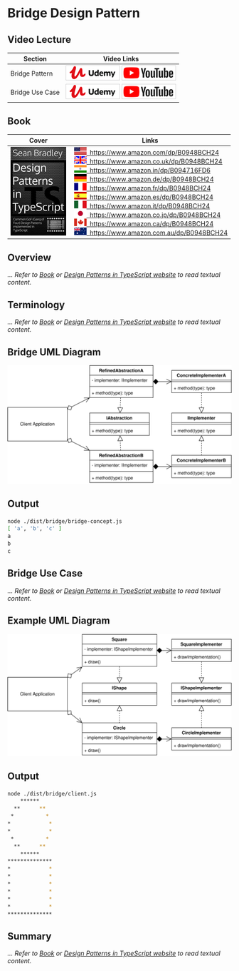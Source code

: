 # Bridge Design Pattern

## Video Lecture

| Section         | Video Links                                                                                                                                                                                                      |
| --------------- | ---------------------------------------------------------------------------------------------------------------------------------------------------------------------------------------------------------------- |
| Bridge Pattern  | <a class="udemyVideoLink" href="https://www.udemy.com/course/design-patterns-typescript/learn/lecture/26817858/?referralCode=6384C079FB0A503DB9D9" target="_blank" title="Bridge"><img src="../img/udemy_btn_sm.gif" alt="Bridge"/></a>&nbsp;<a id="ytVideoLink" href="https://www.youtube.com/watch?v=d4B7jIRkBTY&list=PLKWUX7aMnlELvv8bXquIgxXYyHH5SFlaP" target="_blank" title="Bridge Pattern"><img src="../img/yt_btn_sm.gif" alt="Bridge Pattern"/></a>   |
| Bridge Use Case | <a class="udemyVideoLink" href="https://www.udemy.com/course/design-patterns-typescript/learn/lecture/26817866/?referralCode=6384C079FB0A503DB9D9" target="_blank" title="Bridge Use Case"><img src="../img/udemy_btn_sm.gif" alt="Bridge Use Case"/></a>&nbsp;<a id="ytVideoLink" href="https://www.youtube.com/watch?v=uvHAdlQ2SHg&list=PLKWUX7aMnlELvv8bXquIgxXYyHH5SFlaP" target="_blank" title="Bridge Use Case"><img src="../img/yt_btn_sm.gif" alt="Bridge Use Case"/></a> |

## Book 

Cover | Links
-|-
![Design Patterns In TypeScript (ASIN : B0948BCH24)](../img/dp_typescript_125.jpg) | &nbsp;<a href="https://www.amazon.com/dp/B0948BCH24"><img src="../img/flag_us.gif">&nbsp; https://www.amazon.com/dp/B0948BCH24</a><br/>&nbsp;<a href="https://www.amazon.co.uk/dp/B0948BCH24"><img src="../img/flag_uk.gif">&nbsp; https://www.amazon.co.uk/dp/B0948BCH24</a><br/>&nbsp;<a href="https://www.amazon.in/dp/B094716FD6"><img src="../img/flag_in.gif">&nbsp; https://www.amazon.in/dp/B094716FD6</a><br/>&nbsp;<a href="https://www.amazon.de/dp/B0948BCH24"><img src="../img/flag_de.gif">&nbsp; https://www.amazon.de/dp/B0948BCH24</a><br/>&nbsp;<a href="https://www.amazon.fr/dp/B0948BCH24"><img src="../img/flag_fr.gif">&nbsp; https://www.amazon.fr/dp/B0948BCH24</a><br/>&nbsp;<a href="https://www.amazon.es/dp/B0948BCH24"><img src="../img/flag_es.gif">&nbsp; https://www.amazon.es/dp/B0948BCH24</a><br/>&nbsp;<a href="https://www.amazon.it/dp/B0948BCH24"><img src="../img/flag_it.gif">&nbsp; https://www.amazon.it/dp/B0948BCH24</a><br/>&nbsp;<a href="https://www.amazon.co.jp/dp/B0948BCH24"><img src="../img/flag_jp.gif">&nbsp; https://www.amazon.co.jp/dp/B0948BCH24</a><br/>&nbsp;<a href="https://www.amazon.ca/dp/B0948BCH24"><img src="../img/flag_ca.gif">&nbsp; https://www.amazon.ca/dp/B0948BCH24</a><br/>&nbsp;<a href="https://www.amazon.com.au/dp/B0948BCH24"><img src="../img/flag_au.gif">&nbsp; https://www.amazon.com.au/dp/B0948BCH24</a>

## Overview

_... Refer to [Book](https://www.amazon.com/dp/B0948BCH24) or [Design Patterns in TypeScript website](https://sbcode.net/typescript/) to read textual content._

## Terminology

_... Refer to [Book](https://www.amazon.com/dp/B0948BCH24) or [Design Patterns in TypeScript website](https://sbcode.net/typescript/) to read textual content._

## Bridge UML Diagram

![Bridge Pattern UML Diagram](../img/bridge_concept.svg)

## Output

```bash
node ./dist/bridge/bridge-concept.js
[ 'a', 'b', 'c' ]
a
b
c
```

## Bridge Use Case

_... Refer to [Book](https://www.amazon.com/dp/B0948BCH24) or [Design Patterns in TypeScript website](https://sbcode.net/typescript/) to read textual content._

## Example UML Diagram

![Bridge Pattern in Context](../img/bridge_example.svg)

## Output

```bash
node ./dist/bridge/client.js
    ******
  **      **
 *          *
*            *
*            *
 *          *
  **      **
    ******
**************
*            *
*            *
*            *
*            *
*            *
*            *
**************
```

<!-- ## New Coding Concepts

### todo -->

## Summary

_... Refer to [Book](https://www.amazon.com/dp/B0948BCH24) or [Design Patterns in TypeScript website](https://sbcode.net/typescript/) to read textual content._
